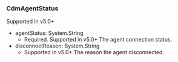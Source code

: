 ### CdmAgentStatus
Supported in v5.0+

- agentStatus: System.String
  - Required. Supported in v5.0+
The agent connection status.
- disconnectReason: System.String
  - Supported in v5.0+
The reason the agent disconnected.
